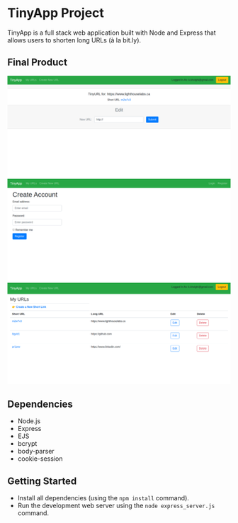 # TinyApp Project

TinyApp is a full stack web application built with Node and Express that allows users to shorten long URLs (à la bit.ly).

## Final Product

!["Screenshot of NewUrls page"](https://github.com/keyvanzz/tinyapp/blob/master/docs/NewUrls-Page.png)
!["Screenshot of Registration page"](https://github.com/keyvanzz/tinyapp/blob/master/docs/Registration-Page.png)
!["Screenshot of urls page"](https://github.com/keyvanzz/tinyapp/blob/master/docs/urls-page.png)

## Dependencies

- Node.js
- Express
- EJS
- bcrypt
- body-parser
- cookie-session

## Getting Started

- Install all dependencies (using the `npm install` command).
- Run the development web server using the `node express_server.js` command.